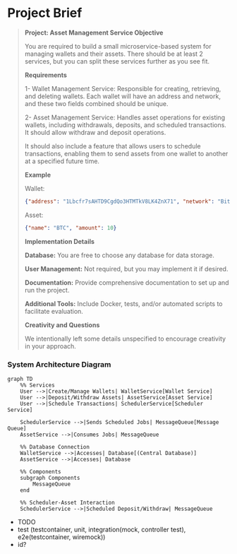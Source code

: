 # Project Brief

> **Project: Asset Management Service Objective**
> 
> You are required to build a small microservice-based system for managing wallets and their assets. There should be at least 2 services, but you can split these services further as you see fit.
> 
> **Requirements**
> 
> 1- Wallet Management Service: Responsible for creating, retrieving, and deleting wallets.
> Each wallet will have an address and network, and these two fields combined should be unique.
> 
> 2- Asset Management Service: Handles asset operations for existing wallets, including withdrawals, deposits, and scheduled transactions.
> It should allow withdraw and deposit operations.
> 
> It should also include a feature that allows users to schedule transactions, enabling them to send assets from one wallet to another at a specified future time.
> 
> **Example**
> 
> Wallet: 
> ```json
> {"address": "1Lbcfr7sAHTD9CgdQo3HTMTkV8LK4ZnX71", "network": "Bitcoin"}
> ```
> 
> Asset: 
> ```json
> {"name": "BTC", "amount": 10}
> ```
> **Implementation Details**
> 
> **Database:** You are free to choose any database for data storage.
> 
> **User Management:** Not required, but you may implement it if desired.
> 
> **Documentation:** Provide comprehensive documentation to set up and run the project.
> 
> **Additional Tools:** Include Docker, tests, and/or automated scripts to facilitate evaluation.
> 
> **Creativity and Questions**
> 
> We intentionally left some details unspecified to encourage creativity in your approach.


### System Architecture Diagram


```mermaid
graph TD
    %% Services
    User -->|Create/Manage Wallets| WalletService[Wallet Service]
    User -->|Deposit/Withdraw Assets| AssetService[Asset Service]
    User -->|Schedule Transactions| SchedulerService[Scheduler Service]
    
    SchedulerService -->|Sends Scheduled Jobs| MessageQueue[Message Queue]
    AssetService -->|Consumes Jobs| MessageQueue

    %% Database Connection
    WalletService -->|Accesses| Database[(Central Database)]
    AssetService -->|Accesses| Database

    %% Components
    subgraph Components
        MessageQueue
    end

    %% Scheduler-Asset Interaction
    SchedulerService -->|Scheduled Deposit/Withdraw| MessageQueue
```

- TODO
- test (testcontainer, unit, integration(mock, controller test), e2e(testcontainer, wiremock))
- id?